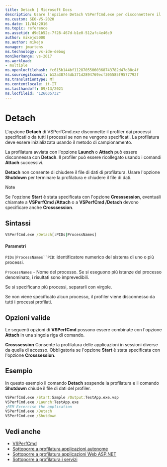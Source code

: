 ```yaml
---
title: Detach | Microsoft Docs
description: Usare l'opzione Detach VSPerfCmd.exe per disconnettere il profiler dal processo specificato o da tutti i processi se non ne viene specificato nessuno.
ms.custom: SEO-VS-2020
ms.date: 11/04/2016
ms.topic: reference
ms.assetid: d9d1b52c-7f28-467d-b1e0-512afc4e46c9
author: mikejo5000
ms.author: mikejo
manager: jmartens
ms.technology: vs-ide-debug
monikerRange: vs-2017
ms.workload:
- multiple
ms.openlocfilehash: fc615b144bf11287055060368743782d47d88c4f
ms.sourcegitcommit: b12a38744db371d2894769ecf305585f9577792f
ms.translationtype: MT
ms.contentlocale: it-IT
ms.lasthandoff: 09/13/2021
ms.locfileid: "126635732"
---
```

# <a name="detach"></a>Detach
L'opzione **Detach** di VSPerfCmd.exe disconnette il profiler dai processi specificati o da tutti i processi se non ne vengono specificati. La profilatura deve essere inizializzata usando il metodo di campionamento.

 La profilatura avviata con l'opzione **Launch** o **Attach** può essere disconnessa con **Detach**. Il profiler può essere ricollegato usando i comandi **Attach** successivi.

 **Detach** non consente di chiudere il file di dati di profilatura. Usare l'opzione **Shutdown** per terminare la profilatura e chiudere il file di dati.

> [!NOTE]
> Se l'opzione **Start** è stata specificata con l'opzione **Crosssession**, eventuali chiamate a **VSPerfCmd /Attach** o a **VSPerfCmd /Detach** devono specificare anche **Crosssession**.

## <a name="syntax"></a>Sintassi

```cmd
VSPerfCmd.exe /Detach[:PIDs|ProcessNames]
```

#### <a name="parameters"></a>Parametri
 `PIDs|ProcessNames``PID`: identificatore numerico del sistema di uno o più processi.

 `ProcessNames` - Nome del processo. Se si eseguono più istanze del processo denominato, i risultati sono imprevedibili.

 Se si specificano più processi, separarli con virgole.

 Se non viene specificato alcun processo, il profiler viene disconnesso da tutti i processi profilati.

## <a name="valid-options"></a>Opzioni valide
 Le seguenti opzioni di **VSPerfCmd** possono essere combinate con l'opzione **Attach** in una singola riga di comando.

 **Crosssession** Consente la profilatura delle applicazioni in sessioni diverse da quella di accesso. Obbligatoria se l'opzione **Start** è stata specificata con l'opzione **Crosssession**.

## <a name="example"></a>Esempio
 In questo esempio il comando **Detach** sospende la profilatura e il comando **Shutdown** chiude il file di dati del profiler.

```cmd
VSPerfCmd.exe /Start:Sample /Output:TestApp.exe.vsp
VSPerfCmd.exe /Launch:TestApp.exe
;REM Excercise the application
VSPerfCmd.exe /Detach
VSPerfCmd.exe /Shutdown
```

## <a name="see-also"></a>Vedi anche
- [VSPerfCmd](../profiling/vsperfcmd.md)
- [Sottoporre a profilatura applicazioni autonome](../profiling/command-line-profiling-of-stand-alone-applications.md)
- [Sottoporre a profilatura applicazioni Web ASP.NET](../profiling/command-line-profiling-of-aspnet-web-applications.md)
- [Sottoporre a profilatura i servizi](../profiling/command-line-profiling-of-services.md)
